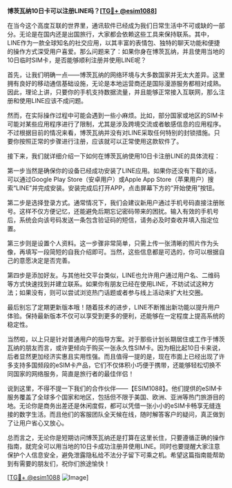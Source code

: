 **博茨瓦纳10日卡可以注册LINE吗？[[TG💪+ @esim1088](https://t.me/s/esim1088)]**

在当今这个高度互联的世界里，通讯软件已经成为我们日常生活中不可或缺的一部分。无论是在国内还是出国旅行，大家都会依赖这些工具来保持联系。其中，LINE作为一款全球知名的社交应用，以其丰富的表情包、独特的聊天功能和便捷的操作方式深受用户喜爱。那么问题来了：如果你身在博茨瓦纳，并且使用当地的10日临时SIM卡，是否能够顺利注册并使用LINE呢？

首先，让我们明确一点——博茨瓦纳的网络环境与大多数国家并无太大差异。这里拥有良好的移动通信基础设施，无论是本地运营商还是国际漫游服务都相对成熟。因此，理论上讲，只要你的手机支持数据流量，并且能够正常接入互联网，那么注册和使用LINE应该不成问题。

然而，在实际操作过程中可能会遇到一些小麻烦。比如，部分国家或地区的SIM卡可能对某些应用程序进行了限制，尤其是涉及跨境交流或者敏感信息的应用程序。不过根据目前的情况来看，博茨瓦纳并没有对LINE采取任何特别的封锁措施。只要你按照正常的步骤进行注册，应该就可以正常使用这款软件了。

接下来，我们就详细介绍一下如何在博茨瓦纳使用10日卡注册LINE的具体流程：

第一步当然是确保你的设备已经成功安装了LINE应用。如果你还没有下载的话，可以通过Google Play Store（安卓用户）或Apple App Store（苹果用户）搜索“LINE”并完成安装。安装完成后打开APP，点击屏幕下方的“开始使用”按钮。

第二步是选择登录方式。通常情况下，我们会建议新用户通过手机号码直接注册账号。这样不仅方便记忆，还能避免后期忘记密码带来的困扰。输入有效的手机号后，系统会向该号码发送一条包含验证码的短信，请务必及时查收并填入指定位置。

第三步则是设置个人资料。这一步骤非常简单，只需上传一张清晰的照片作为头像，再填写一段简短的自我介绍即可。当然，这些信息都是可选的，你可以根据自己的意愿决定是否完善。

第四步是添加好友。与其他社交平台类似，LINE也允许用户通过用户名、二维码等方式快速找到并建立联系。如果你有朋友已经在使用LINE，不妨试试这种方法；如果没有，则可以尝试浏览热门话题或者参与线上活动来扩大社交圈。

最后别忘了定期更新版本哦！随着技术的进步，LINE不断推出新功能以提升用户体验。保持最新版本不仅可以享受到更多的便利，还能够在一定程度上提高系统的稳定性。

当然啦，以上只是针对普通用户的指导方案。对于那些计划长期居住或工作于博茨瓦纳的朋友而言，或许更倾向于购买一张永久性SIM卡。因为相比起10日卡来说，后者显然更加经济实惠且实用性强。而且值得一提的是，现在市面上已经出现了许多支持多国频段的eSIM卡产品，它们不仅体积小巧便于携带，还能够轻松切换不同国家的网络服务，简直是旅行者的最佳伴侣！

说到这里，不得不提一下我们的合作伙伴——【ESIM1088】。他们提供的eSIM卡服务覆盖了全球多个国家和地区，包括但不限于美国、欧洲、亚洲等热门旅游目的地。无论你是商务出差还是休闲度假，都可以凭借一张小小的eSIM卡畅享无缝连接的数字生活。而且他们的客服团队全天候在线，随时解答客户的疑问，真正做到了让用户省心又放心。

总而言之，无论你是短期访问博茨瓦纳还是打算在这里长住，只要遵循正确的操作指南，就完全可以用当地的10日卡成功注册并使用LINE。同时也要提醒大家注意保护个人信息安全，避免泄露隐私给不法分子留下可乘之机。希望这篇指南能帮助到有需要的朋友们，祝你们旅途愉快！

[[TG💪+ @esim1088](https://t.me/s/esim1088) ![Image](https://i.postimg.cc/4NQfJmqS/Snipaste-2025-05-13-00-14-12.png)]